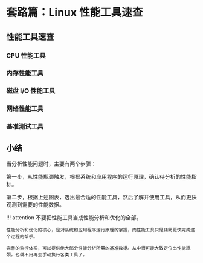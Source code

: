# 套路篇：Linux 性能工具速查

## 性能工具速查

### CPU 性能工具

### 内存性能工具

### 磁盘 I/O 性能工具

### 网络性能工具

### 基准测试工具

## 小结

当分析性能问题时，主要有两个步骤：

第一步，从性能瓶颈触发，根据系统和应用程序的运行原理，确认待分析的性能指标。

第二步，根据上述图表，选出最合适的性能工具，然后了解并使用工具，从而更快观测到需要的性能数据。

!!! attention
    不要把性能工具当成性能分析和优化的全部。

    性能分析和优化的核心，是对系统和应用程序运行原理的掌握，而性能工具只是辅助更快完成这个过程的帮手。

    完善的监控体系，可以提供绝大部分性能分析所需的基准数据。从中很可能大致定位出性能瓶颈，也就不用再去手动执行各类工具了。
